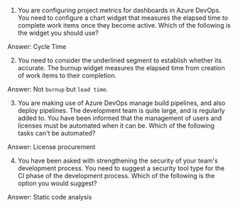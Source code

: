 1. You are configuring project metrics for dashboards in Azure DevOps. You need to configure a chart widget that measures the elapsed time to complete work items once they become active. Which of the following is the widget you should use?

Answer: Cycle Time

2. You need to consider the underlined segment to establish whether its accurate. The burnup widget measures the elapsed time from creation of work items to their completion.

Answer: Not `burnup` but `lead time`.

3. You are making use of Azure DevOps manage build pipelines, and also deploy pipelines. The development team is quite large, and is regularly added to. You have been informed that the management of users and licenses must be automated when it can be. Which of the following tasks can't be automated?

Answer: License procurement

4. You have been asked with strengthening the security of your team's development process. You need to suggest a security tool type for the CI phase of the development process. Which of the following is the option you would suggest?

Answer: Static code analysis